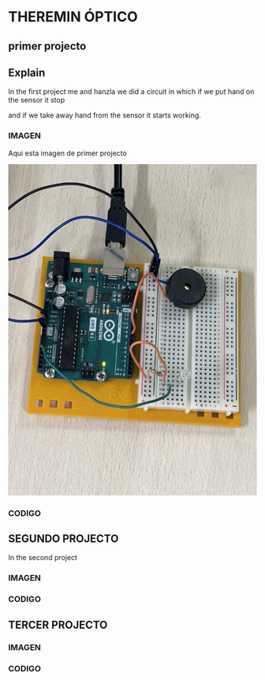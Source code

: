 # THEREMIN ÓPTICO

## primer projecto 

## Explain 

In the first project me and hanzla we did a circuit in which if we put hand on the sensor it stop 

and if we take away hand from the sensor it starts working.

### IMAGEN

Aqui esta imagen de primer projecto

![](https://github.com/Hanzla55/Arduino/blob/main/therminal%202(1).jpg?raw=true)

### CODIGO


## SEGUNDO PROJECTO


In the second project 

### IMAGEN




### CODIGO




## TERCER PROJECTO



### IMAGEN



### CODIGO
